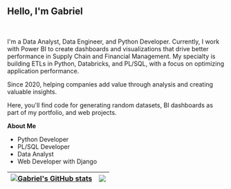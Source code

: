<p align="center"><h2>Hello, I'm Gabriel</h2></p>

<br/>

I'm a Data Analyst, Data Engineer, and Python Developer. Currently, I work with Power BI to create dashboards and visualizations that drive better performance in Supply Chain and Financial Management. My specialty is building ETLs in Python, Databricks, and PL/SQL, with a focus on optimizing application performance.

Since 2020, helping companies add value through analysis and creating valuable insights.

Here, you'll find code for generating random datasets, BI dashboards as part of my portfolio, and web projects.

**About Me**

- Python Developer
- PL/SQL Developer
- Data Analyst
- Web Developer with Django

| <a href="https://github.com/anuraghazra/github-readme-stats"><img align="center" src="https://github-readme-stats.vercel.app/api?username=gabriel-farias-dev&show_icons=true&include_all_commits=true&theme=buefy&hide_border=true" alt="Gabriel's GitHub stats" /></a> | <a href="https://github.com/anuraghazra/github-readme-stats"><img align="center" src="https://github-readme-stats.vercel.app/api/top-langs/?username=GabrielFzDev&layout=compact&theme=buefy&hide_border=true" /></a> |
| ------------- | ------------- |
